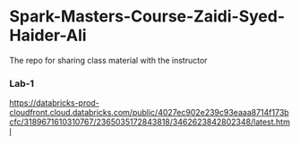 # Spark-Masters-Course-Zaidi-Syed-Haider-Ali
The repo for sharing class material with the instructor

### Lab-1
https://databricks-prod-cloudfront.cloud.databricks.com/public/4027ec902e239c93eaaa8714f173bcfc/3189671610310767/2365035172843818/3462623842802348/latest.html

